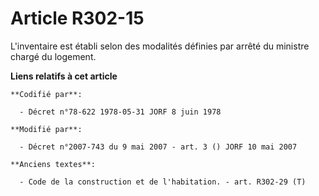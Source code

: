 # Article R302-15

L'inventaire est établi selon des modalités définies par arrêté du ministre chargé du logement.

**Liens relatifs à cet article**

	**Codifié par**:

	  - Décret n°78-622 1978-05-31 JORF 8 juin 1978

	**Modifié par**:

	  - Décret n°2007-743 du 9 mai 2007 - art. 3 () JORF 10 mai 2007

	**Anciens textes**:

	  - Code de la construction et de l'habitation. - art. R302-29 (T)
